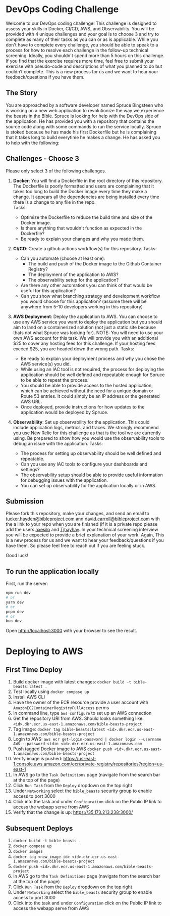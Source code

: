 # DevOps Coding Challenge

Welcome to our DevOps coding challenge! This challenge is designed to assess your skills in Docker, CI/CD, AWS, and Observability. You will be provided with 4 unique challenges and your goal is to choose 3 and try to complete as many of their tasks as you can or as is applicable. While you don't have to complete every challenge, you should be able to speak to a process for how to resolve each challenge in the follow-up technical screening.  Ideally, you shouldn't spend more than 5 hours on this challenge. If you find that the exercise requires more time, feel free to submit your exercise with pseudo-code and descriptions of what you planned to do but couldn’t complete.  This is a new process for us and we want to hear your feedback/questions if you have them.

## The Story

You are approached by a software developer named Spruce Bingsteen who is working on a new web application to revolutionize the way we experience the beasts in the Bible. Spruce is looking for help with the DevOps side of the application. He has provided you with a repository that contains the source code along with some commands to run the service locally. Spruce is stoked because he has made his first Dockerfile but he is complaining that it takes long to build everytime he makes a change. He has asked you to help with the following:

## Challenges - Choose 3

Please only select 3 of the following challenges. 
1. **Docker**: You will find a Dockerfile in the root directory of this repository. The Dockerfile is poorly formatted and users are complaining that it takes too long to build the Docker image every time they make a change. It appears all the dependencies are being installed every time there is a change to any file in the repo.  
Tasks:
    - Optimize the Dockerfile to reduce the build time and size of the Docker image.
    - Is there anything that wouldn't function as expected in the Dockerfile?
    - Be ready to explain your changes and why you made them.

2. **CI/CD**: Create a github actions workflow(s) for this repository.
Tasks:
    - Can you automate (choose at least one):
        - The build and push of the Docker image to the Github Container Registry?
        - The deployment of the application to AWS?
        - The observability setup for the application?
    - Are there any other automations you can think of that would be useful for this application?
    - Can you show what branching strategy and development workflow you would choose for this application? (assume there will be anywhere from 5-10 developers working in this repository)

3. **AWS Deployment**: Deploy the application to AWS. You can choose to use any AWS service you want to deploy the application but you should aim to land on a containerized solution (not just a static site because thats not what Spruce was looking for). NOTE: You will need to use your own AWS account for this task.  We will provide you with an additional $25 to cover any hosting fees for this challenge. If your hosting fees exceed $25, you are headed down the wrong path.
Tasks:
    - Be ready to explain your deployment process and why you chose the AWS service(s) you did.
    - While using an IAC tool is not required, the process for deploying the application should be well defined and repeatable enough for Spruce to be able to repeat the process.
    - You should be able to provide access to the hosted application, which can be achieved without the need for a unique domain or Route 53 entries. It could simply be an IP address or the generated AWS URL.
    - Once deployed, provide instructions for how updates to the application would be deployed by Spruce.

4. **Observability**: Set up observability for the application. This could include application logs, metrics, and traces. We strongly recommend you use New Relic for this challenge as that is the tool we are currently using. Be prepared to show how you would use the observability tools to debug an issue with the application. Tasks:
    - The process for setting up observability should be well defined and repeatable.
    - Can you use any IAC tools to configure your dashboards and settings?
    - The observability setup should be able to provide useful information for debugging issues with the application.
    - You can set up observability for the application locally or in AWS.

## Submission

Please fork this repository, make your changes, and send an email to tucker.hayden@bibleproject.com and david.carroll@bibleproject.com with the a link to your repo when you are finished (if it is a private repo please add the users [axesilo](https://github.com/axesilo) and [Tjhayhay](https://github.com/Tjhayhay). In your technical screening interview you will be expected to provide a brief explanation of your work.  Again, This is a new process for us and we want to hear your feedback/questions if you have them. So please feel free to reach out if you are feeling stuck. 

Good luck!

## To run the application locally

First, run the server:

```bash
npm run dev
# or
yarn dev
# or
pnpm dev
# or
bun dev
```

Open [http://localhost:3000](http://localhost:3000) with your browser to see the result.

# Deploying to AWS

## First Time Deploy
1. Build docker image with latest changes: `docker build -t bible-beasts:latest .`
2. Test locally using `docker compose up`
3. Install AWS CLI
4. Have the owner of the ECR resource provide a user account with `AmazonEC2ContainerRegistryFullAccess` perms
5. In command line, type `aws configure` to set up an AWS connection
6. Get the repository URI from AWS. Should looks something like: `<id>.dkr.ecr.us-east-1.amazonaws.com/bible-beasts-project`
7. Tag image: `docker tag bible-beasts:latest <id>.dkr.ecr.us-east-1.amazonaws.com/bible-beasts-project`
8. Login to AWS: `aws ecr get-login-password | docker login --username AWS --password-stdin <id>.dkr.ecr.us-east-1.amazonaws.com`
9. Push tagged Docker image to AWS `docker push <id>.dkr.ecr.us-east-1.amazonaws.com/bible-beasts-project`
10. Verify image is pushed: https://us-east-1.console.aws.amazon.com/ecr/private-registry/repositories?region=us-east-1
11. In AWS go to the `Task Definitions` page (navigate from the search bar at the top of the page)
12. Click `Run Task` from the `Deploy` dropdown on the top right
13. Under `Networking` select the `bible_beasts` security group to enable access to port 3000
14. Click into the task and under `Configuration` click on the Public IP link to access the webapp serve from AWS
15. Verify that the change is up: https://35.173.213.238:3000/

## Subsequent Deploys

 1. `docker build -t bible-beasts .`
 2. `docker compose up` 
 3. `docker images`
 4. `docker tag <new_image-id> <id>.dkr.ecr.us-east-1.amazonaws.com/bible-beasts-project`
 5. `docker push <id>.dkr.ecr.us-east-1.amazonaws.com/bible-beasts-project`
 6. In AWS go to the `Task Definitions` page (navigate from the search bar at the top of the page)
 7. Click `Run Task` from the `Deploy` dropdown on the top right
 8. Under `Networking` select the `bible_beasts` security group to enable access to port 3000
 9. Click into the task and under `Configuration` click on the Public IP link to access the webapp serve from AWS

 